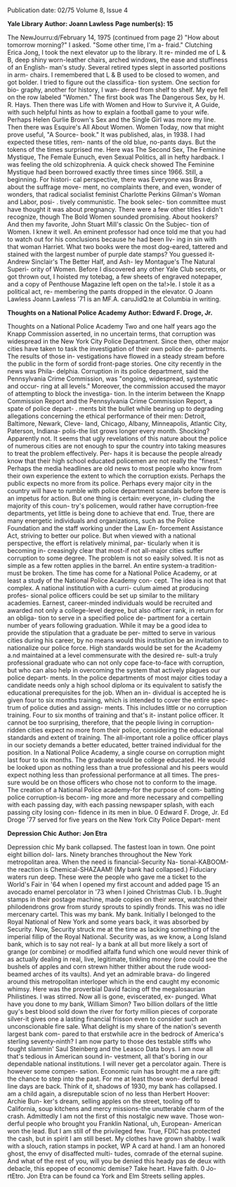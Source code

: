 Publication date: 02/75
Volume 8, Issue 4

**Yale Library**
**Author: Joann Lawless**
**Page number(s): 15**

The NewJourru:d/February 14, 1975 
(continued from page 2) 
"How about tomorrow morning?" I 
asked. "Some other time, I'm a-
fraid." 
Clutching Erica Jong, I took the 
next elevator up to the library. It re-
minded me of L & B, deep shiny 
worn-leather chairs, arched windows, 
the ease and stuffiness of an English-
man's study. Several retired types 
slept in assorted positions in arm-
chairs. I remembered that L & B 
used to be closed to women, and got 
bolder. 
I tried to figure out the classifica-
tion system. One section for bio-
graphy, another for history, I wan-
dered from shelf to shelf. My eye fell 
on the row labeled "Women." The 
first book was The Dangerous Sex, 
by H. R. Hays. Then there was Life 
with Women and How to Survive it, 
A Guide, with such helpful hints as 
how to explain a football game to 
your wife. 
Perhaps Helen Gurlie Brown's Sex 
and the Single Girl was more my 
line. Then there was Esquire's All 
About Women. Women Today, now 
that might prove useful, "A Source-
book." It was published, alas, in 
1938. 
I had expected these titles, rem-
nants of the old blue, no-pants days. 
But the tokens of the times surprised 
me. Here was The Second Sex, The 
Feminine Mystique, The Female 
Eunuch, even Sexual Politics, all in 
hefty hardback. I was feeling the old 
schizophrenia. A quick check showed 
The Feminine Mystique had been 
borrowed exactly three times since 
1966. Still, a beginning. For histori-
cal perspective, there was Everyone 
was Brave, about the suffrage move-
ment, no complaints there, and even, 
wonder of wonders, that radical 
socialist feminist Charlotte Perkins 
Gilman's Woman and Labor, posi- . 
tively communistic. The book selec-
tion committee must have thought it 
was about pregnancy. 
There were a few other titles I 
didn't recognize, though The Bold 
Women sounded promising. About 
hookers? And then my favorite, John 
Stuart Mill's classic On the Subjec-
tion of Women. I knew it well. An 
eminent professor had once told me 
that you had to watch out for his 
conclusions because he had been liv-
ing in sin with that woman Harriet. 
What two books were the most 
dog-eared, tattered and stained with 
the largest number of purple date 
stamps? You guessed it-Andrew 
Sinclair's The Better Half, and Ash-
ley Montague's The Natural Superi-
ority of Women. 
Before I discovered any other Yale 
Club secrets, or got thrown out, I 
hoisted my totebag, a few sheets of 
engraved notepaper, and a copy of 
Penthouse Magazine left open on the 
ta!>le. I stole it as a political act, re-
membering the pants dropped in the 
elevator. O 
Joann Lawless 
Joann Lawless '71 is an MF.A. 
caruJidQ.te at Columbia in writing.


**Thoughts on a National Police Academy**
**Author: Edward F. Droge, Jr.**

Thoughts on a National Police 
Academy 
Two and one half years ago the 
Knapp Commission asserted, in no 
uncertain terms, that corruption was 
widespread in the New York City 
Police Department. Since then, other 
major cities have taken to task the 
investigation of their own police de-
partments. The results of those in-
vestigations have flowed in a steady 
stream before the public in the form 
of sordid front-page stories. One city 
recently in the news was Phila-
delphia. Corruption in its police 
department, said the Pennsylvania 
Crime Commission, was "ongoing, 
widespread, systematic and occur-
ring at all levels." Moreover, the 
commission accused the mayor of 
attempting to block the investiga-
tion. In the interim between the 
Knapp Commission Report and the 
Pennsylvania Crime Commission 
Report, a spate of police depart-
. ments bit the bullet while bearing up 
to degrading allegations concerning 
the ethical performance of their men: 
Detroit, Baltimore, Newark, Cleve-
land, Chicago, Albany, Minneapolis, 
Atlantic City, Paterson, Indiana-
polis-the list grows longer every 
month. 
Shocking? Apparently not. It 
seems that ugly revelations of this 
nature about the police of numerous 
cities are not enough to spur the 
country into taking measures to 
treat the problem effectively. Per-
haps it is because the people already 
know that their high school educated 
policemen are not really the "finest." 
Perhaps the media headlines are old 
news to most people who know from 
their own experience the extent to 
which the corruption exists. Perhaps 
the public expects no more from its 
police. Perhaps every major city in 
the country will have to rumble with 
police department scandals before 
there is an impetus for action. But 
one thing is certain: everyone, in-
cluding the majority of this coun-
try's policemen, would rather have 
corruption-free departments, yet 
little is being done to achieve that 
end. True, there are many energetic 
individuals and organizations, such 
as the Police Foundation and the 
staff working under the Law En-
forcement Assistance Act, striving 
to better our police. But when viewed 
with a national perspective, the 
effort is relatively minimal, par-
ticularly when it is becoming in-
creasingly clear that most-if not 
all-major cities suffer corruption to 
some degree. 
The problem is not so easily 
solved. It is not as simple as a few 
rotten applies in the barrel. An entire 
system-a tradition-must be 
broken. 
The time has come for a National 
Police Academy, or at least a study 
of the National Police Academy con-
cept. The idea is not that complex. 
A national institution with a curri-
culum aimed at producing profes-
sional police officers could be set up 
similar to the military academies. 
Earnest, career-minded individuals 
would be recruited and awarded not 
only a college-level degree, but also 
officer rank, in return for an obliga-
tion to serve in a specified police de-
partment for a certain number of 
years following graduation. While it 
may be a good idea to provide the 
stipulation that a graduate be per-
mitted to serve in various cities 
during his career, by no means would 
this institution be an invitation to 
nationalize our police force. High 
standards would be set for the 
Academy a.nd maintained at a level 
commensurate with the desired re-
sult-a truly professional graduate 
who can not only cope face-to-face 
with corruption, but who can also 
help in overcoming the system that 
actively plagues our police depart-
ments. 
In the police departments of most 
major cities today a candidate needs 
only a high school diploma or its 
equivalent to satisfy the educational 
prerequisites for the job. When an in-
dividual is accepted he is given four 
to six months training, which is 
intended to cover the entire spec-
trum of police duties and assign-
ments. This includes little or no 
corruption training. Four to six 
months of training and that's it-
instant police officer. It cannot be 
too surprising, therefore, that the 
people living in corruption-ridden 
cities expect no more from their 
police, considering the educational 
standards and extent of training. 
The all-important role a police officer 
plays in our society demands a better 
educated, better trained individual 
for the position. 
In a National Police Academy, a 
single course on corruption might 
last four to six months. The graduate 
would be college educated. He would 
be looked upon as nothing less than a 
true professional and his peers would 
expect nothing less than professional 
performance at all times. The pres-
sure would be on those officers who 
chose not to conform to the image. 
The creation of a National Police 
academy-for the purpose of com-
batting police corruption-is becom-
ing more and more necessary and 
compelling with each passing day, 
with each passing newspaper splash, 
with each passing city losing con-
fidence in its men in blue. 0 
Edward F. Droge, Jr. 
Ed Droge '77 served for five years on 
the New York City Police Depart-
ment 


**Depression Chic**
**Author: Jon Etra**

Depression chic 
My bank collapsed. The fastest loan 
in town. One point eight billion dol-
lars. Ninety branches throughout the 
New York metropolitan area. When 
the need is financial-Security Na-
tional-KABOOM-the reaction is 
Chemical-SHAZAAM! 
(My bank had collapsed.) 
Fiduciary waters run deep. These 
were the people who gave me a ticket 
to the World's Fair in '64 when I 
opened my first account and added 
page 15 
an avocado enamel percolator in '73 
when I joined Christmas Club. I 
b..9ught stamps in their postage 
machine, made copies on their xerox, 
watched their philodendrons grow 
from sturdy sprouts to spindly 
fronds. This was no idle mercenary 
cartel. This was my bank. My bank. 
Initially I belonged to the Royal 
National of New York and some 
years back, it was absorbed by 
Security. Now, Security struck me at 
the time as lacking something of the 
imperial fillip of the Royal National. 
Security was, as we know, a Long 
Island bank, which is to say not real-
ly a bank at all but more likely a sort 
of grange (or combine) or modified 
alfalfa fund which one would never 
think of as actually dealing in real, 
live, legitimate, tinkling money (one 
could see the bushels of apples and 
corn strewn hither thither about the 
rude wood-beamed arches of its 
vaults). And yet an admirable brava-
do lingered around this metropolitan 
interloper which in the end caught 
my economic whimsy. Here was the 
proverbial David facing off the 
megalosaurian Philistines. I was 
stirred. 
Now all is gone, eviscerated, ex-
punged. What have you done to my 
bank, William Simon? Two billion 
dollars of the little guy's best blood 
sold down the river for forty million 
pieces of corporate silver-it gives 
one a lasting financial frisson even to 
consider such an unconscionable fire 
sale. What delight is my share of the 
nation's seventh largest bank com-
pared to that erstwhile acre in the 
bedrock of America's sterling 
seventy-ninth? I am now party to 
those des testable stiffs who fought 
slammin' Saul Steinberg and the 
Leasco Data boys. I am now all 
that's tedious in American sound in-
vestment, all that's boring in our 
dependable national institutions. I 
will never get a percolator again. 
There is however some compen-
sation. Economic ruin has brought 
me a rare gift: the chance to step into 
the past. For me at least those won-
derful bread line days are back. 
Think of it, shadows of 1930, my 
bank has collapsed. I am a child 
again, a disreputable scion of no less 
than Herbert Hoover: Archie Bun-
ker's dream, selling apples on the 
street, tooling off to California, soup 
kitchens and mercy missions-the 
unutterable charm of the crash. 
Admittedly I am not the first of 
this nostalgic new wave. Those won-
derful people who brought you 
Franklin National, uh, European-
American won the lead. But I am 
still of the privileged few. True, 
FDIC has protected the cash, but in 
spirit I am still beset. My clothes 
have grown shabby. I walk with a 
slouch, ration stamps in pocket, 
WP A card at hand. I am an honored 
ghost, the envy of disaffected multi-
tudes, comrade of the eternal supine. 
And what of the rest of you, will 
you be denied this heady pas de deux 
with debacle, this epopee of economic 
demise? Take heart. Have faith. 0 
Jo-rtEtro. 
Jon Etra can be found ca York and 
Elm Streets selling apples.